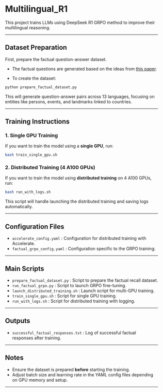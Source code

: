 # Multilingual_R1

This project trains LLMs using DeepSeek R1 GRPO method to improve their multilingual reasoning.

---

## Dataset Preparation

First, prepare the factual question-answer dataset.

- The factual questions are generated based on the ideas from [this paper](https://arxiv.org/abs/2502.17955).

- To create the dataset:

```bash
python prepare_factual_dataset.py
```

This will generate question-answer pairs across 13 languages, focusing on entities like persons, events, and landmarks linked to countries.

---

## Training Instructions

### 1. Single GPU Training

If you want to train the model using a **single GPU**, run:

```bash
bash train_single_gpu.sh
```

### 2. Distributed Training (4 A100 GPUs)

If you want to train the model using **distributed training** on 4 A100 GPUs, run:

```bash
bash run_with_logs.sh
```

This script will handle launching the distributed training and saving logs automatically.

---

## Configuration Files

- `accelerate_config.yaml` : Configuration for distributed training with Accelerate.
- `factual_grpo_config.yaml` : Configuration specific to the GRPO training.

---

## Main Scripts

- `prepare_factual_dataset.py` : Script to prepare the factual recall dataset.
- `run_factual_grpo.py` : Script to launch GRPO fine-tuning.
- `launch_distributed_training.sh` : Launch script for multi-GPU training.
- `train_single_gpu.sh` : Script for single GPU training.
- `run_with_logs.sh` : Script for distributed training with logging.

---

## Outputs

- `successful_factual_responses.txt` : Log of successful factual responses after training.

---

## Notes
- Ensure the dataset is prepared **before** starting the training.
- Adjust batch size and learning rate in the YAML config files depending on GPU memory and setup.

---

